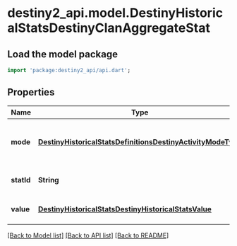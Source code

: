 # destiny2_api.model.DestinyHistoricalStatsDestinyClanAggregateStat

## Load the model package
```dart
import 'package:destiny2_api/api.dart';
```

## Properties
Name | Type | Description | Notes
------------ | ------------- | ------------- | -------------
**mode** | [**DestinyHistoricalStatsDefinitionsDestinyActivityModeType**](DestinyHistoricalStatsDefinitionsDestinyActivityModeType.md) | The id of the mode of stats (allPvp, allPvE, etc) | [optional] [default to null]
**statId** | **String** | The id of the stat | [optional] [default to null]
**value** | [**DestinyHistoricalStatsDestinyHistoricalStatsValue**](DestinyHistoricalStatsDestinyHistoricalStatsValue.md) | Value of the stat for this player | [optional] [default to null]

[[Back to Model list]](../README.md#documentation-for-models) [[Back to API list]](../README.md#documentation-for-api-endpoints) [[Back to README]](../README.md)


